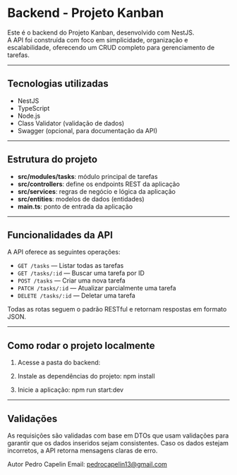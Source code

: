 # Backend - Projeto Kanban

Este é o backend do Projeto Kanban, desenvolvido com NestJS.  
A API foi construída com foco em simplicidade, organização e escalabilidade, oferecendo um CRUD completo para gerenciamento de tarefas.

---

## Tecnologias utilizadas

- NestJS  
- TypeScript  
- Node.js  
- Class Validator (validação de dados)  
- Swagger (opcional, para documentação da API)

---

## Estrutura do projeto

- **src/modules/tasks**: módulo principal de tarefas  
- **src/controllers**: define os endpoints REST da aplicação  
- **src/services**: regras de negócio e lógica da aplicação  
- **src/entities**: modelos de dados (entidades)  
- **main.ts**: ponto de entrada da aplicação  

---

## Funcionalidades da API

A API oferece as seguintes operações:

- `GET /tasks` — Listar todas as tarefas  
- `GET /tasks/:id` — Buscar uma tarefa por ID  
- `POST /tasks` — Criar uma nova tarefa  
- `PATCH /tasks/:id` — Atualizar parcialmente uma tarefa  
- `DELETE /tasks/:id` — Deletar uma tarefa  

Todas as rotas seguem o padrão RESTful e retornam respostas em formato JSON.

---

## Como rodar o projeto localmente

1. Acesse a pasta do backend:

2. Instale as dependências do projeto: npm install

3. Inicie a aplicação: npm run start:dev

---

## Validações 

As requisições são validadas com base em DTOs que usam validações para garantir que os dados inseridos sejam consistentes.
Caso os dados estejam incorretos, a API retorna mensagens claras de erro.

Autor
Pedro Capelin
Email: pedrocapelin13@gmail.com